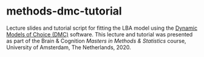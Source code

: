 # methods-dmc-tutorial
Lecture slides and tutorial script for fitting the LBA model using the [Dynamic Models of Choice (DMC)](https://osf.io/pbwx8/) software. This lecture and tutorial was presented as part of the Brain & Cognition *Masters in Methods & Statistics* course, University of Amsterdam, The Netherlands, 2020. 

